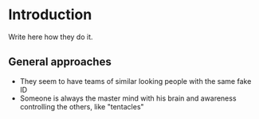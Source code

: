 # Introduction

Write here how they do it.


## General approaches
- They seem to have teams of similar looking people with the same fake ID
- Someone is always the master mind with his brain and awareness controlling the others, like "tentacles"
